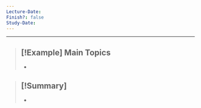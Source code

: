 ```yaml
---
Lecture-Date: 
Finish?: false
Study-Date:
---
```

---
>[!Example] Main Topics
>-
>-
>

>[!Summary]
>-
>-


